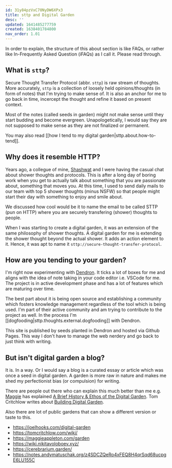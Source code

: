 ```yaml
---
id: 31y84pzVxC70NyDW6XPx3
title: sttp and Digital Garden
desc: ''
updated: 1641485277759
created: 1638401784800
nav_order: 1.01
---
```


In order to explain, the structure of this about section is like FAQs, or rather like In-Frequently Asked Question (iFAQs) as I call it. Please read through.

## What is `sttp`?

Secure Thought Transfer Protocol (abbr. `sttp`) is raw stream of thoughts. More accurately, `sttp` is a collection of loosely held opinions/thoughts (in form of notes) that I'm trying to make sense of. It is also an anchor for me to go back in time, incercept the thought and refine it based on present context.

Most of the notes (called seeds in garden) might not make sense until they start budding and become evergreen. Unapologetically, I would say they are not supposed to make sense as they are not finalized or permanent.

You may also read [[how I tend to my digital garden|sttp.about.how-to-tend]].

## Why does it resemble HTTP?

Years ago, a collegue of mine, [Shashwat](https://www.linkedin.com/in/shashwat-kashyap-ab7375a2/) and I were having the casual chat about shower thoughts and protocols. This is after a long day of boring work when you get to actually talk about something that you are passionate about, something that moves you. At this time, I used to send daily mails to our team with top 5 shower thoughts (minus NSFW) so that people might start their day with something to enjoy and smile about.

We discussed how cool would be it to name the email to be called STTP (pun on HTTP) where you are securely transfering (shower) thoughts to people.

When I was starting to create a digital garden, it was an extension of the same philosophy of shower thoughts. A digital garden for me is extending the shower thought beyond the actual shower. It adds an action element to it. Hence, it was apt to name it `sttp://secure-thought-transfer-protocol`.

## How are you tending to your garden?

I'm right now experimenting with [Dendron](https://wiki.dendron.so). It ticks a lot of boxes for me and aligns with the idea of note taking in your code editor i.e. VSCode for me. The project is in active development phase and has a lot of features which are maturing over time.

The best part about it is being open source and establishing a community which fosters knowledge management regardless of the tool which is being used. I'm part of their active community and am trying to contribute to the project as well. In the process I'm [[dogfooding|sttp.thoughts.external.dogfooding]] with Dendron.

This site is published by seeds planted in Dendron and hosted via Github Pages. This way I don't have to manage the web nerdery and go back to just think with writing.

## But isn't digital garden a blog?

It is. In a way. Or I would say a blog is a curated essay or article which was once a seed in digital garden. A garden is more raw in nature and makes me shed my perfectionist bias (or compulsion) for writing.

There are people out there who can explain this much better than me e.g. [Maggie](https://twitter.com/Mappletons) has explained [A Brief History & Ethos of the Digital Garden](https://maggieappleton.com/garden-history). Tom Critchlow writes about [Building Digital Garden](https://tomcritchlow.com/2019/02/17/building-digital-garden/). 

Also there are lot of public gardens that can show a different version or taste to this.

- https://joelhooks.com/digital-garden
- https://tomcritchlow.com/wiki/
- https://maggieappleton.com/garden
- https://wiki.nikitavoloboev.xyz/
- https://cerebrarium.garden/
- https://notes.andymatuschak.org/z4SDCZQeRo4xFEQ8H4qrSqd68ucpgE6LU155C

